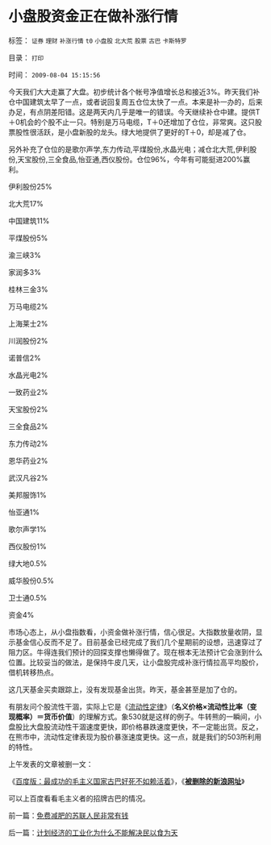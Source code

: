 # 小盘股资金正在做补涨行情

标签： `证券` `理财` `补涨行情` `t0` `小盘股` `北大荒` `股票` `古巴` `卡斯特罗` 

目录： `打印`

时间： `2009-08-04 15:15:56`

今天我们大大走赢了大盘。初步统计各个帐号净值增长总和接近3%。昨天我们补仓中国建筑太早了一点，或者说回复周五仓位太快了一点。本来是补一办的，后来办足，有点阴差阳错。这是两天内几乎是唯一的错误。今天继续补仓中建。提供T＋0机会的个股不止一只。特别是万马电缆，T＋0还增加了仓位，非常爽。这只股票股性很活跃，是小盘新股的龙头。绿大地提供了更好的T＋0，却是减了仓。

另外补充了仓位的是歌尔声学,东力传动,平煤股份,水晶光电；减仓北大荒,伊利股份,天宝股份,三全食品,怡亚通,西仪股份。仓位96%，今年有可能挺进200%赢利。

伊利股份25%

北大荒17%

中国建筑11%

平煤股份5%

渝三峡3%

家润多3%

桂林三金3%

万马电缆2%

上海莱士2%

川润股份2%

诺普信2%

水晶光电2%

一致药业2%

天宝股份2%

三全食品2%

东力传动2%

恩华药业2%

武汉凡谷2%

美邦服饰1%

怡亚通1%

歌尔声学1%

西仪股份1%

绿大地0.5%

威华股份0.5%

卫士通0.5%

资金4%

市场心态上，从小盘指数看，小资金做补涨行情，信心很足。大指数放量收阴，显示基金信心反而不足了。目前基金已经完成了我们几个星期前的设想，迅速穿过了阻力区。牛得连我们预计的回探支撑也懒得做了。现在根本无法预计它会涨到什么位置。比较妥当的做法，是保持牛皮几天，让小盘股完成补涨行情拉高平均股价，借机转移热点。

这几天基金买卖跟踪上，没有发现基金出货。昨天，基金甚至是加了仓的。

有朋友问个股流性干涸，实际上它是《[流动性定律](../../../2009/4/3/流动性定律，风险利润和不确定性.md)》（**名义价格×流动性比率（变现概率）＝货币价值**）的理解方式。象530就是这样的例子。牛转熊的一瞬间，小盘股比大盘股流动性干涸速度更快，即价格暴跌速度更快，不一定能出货。反之，在熊市中，流动性定律表现为股价暴涨速度更快。这一点，就是我们的503所利用的特性。

上午发表的文章被删一文：

《[百度版：最成功的毛主义国家古巴好死不如赖活着](../../../2009/8/4/免费减肥的苏联人民非常有钱.md)》，《[**被删除的新浪网址**](http://blog.sina.com.cn/s/blog_5563a64d0100e68c.html)》

可以上百度看看毛主义者的招牌古巴的情况。



前一篇：[免费减肥的苏联人民非常有钱](../../../2009/8/4/免费减肥的苏联人民非常有钱.md)

后一篇：[计划经济的工业化为什么不能解决民以食为天](../../../2009/8/4/计划经济的工业化为什么不能解决民以食为天.md)